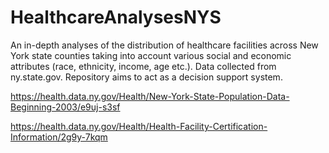 # HealthcareAnalysesNYS
An in-depth analyses of the distribution of healthcare facilities across New York state counties taking into account various social and economic attributes (race, ethnicity, income, age etc.). Data collected from ny.state.gov. Repository aims to act as a decision support system. 

https://health.data.ny.gov/Health/New-York-State-Population-Data-Beginning-2003/e9uj-s3sf

https://health.data.ny.gov/Health/Health-Facility-Certification-Information/2g9y-7kqm
